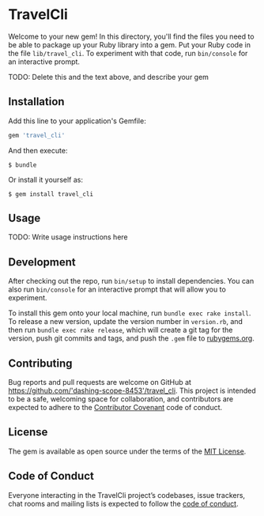 # TravelCli

Welcome to your new gem! In this directory, you'll find the files you need to be able to package up your Ruby library into a gem. Put your Ruby code in the file `lib/travel_cli`. To experiment with that code, run `bin/console` for an interactive prompt.

TODO: Delete this and the text above, and describe your gem

## Installation

Add this line to your application's Gemfile:

```ruby
gem 'travel_cli'
```

And then execute:

    $ bundle

Or install it yourself as:

    $ gem install travel_cli

## Usage

TODO: Write usage instructions here

## Development

After checking out the repo, run `bin/setup` to install dependencies. You can also run `bin/console` for an interactive prompt that will allow you to experiment.

To install this gem onto your local machine, run `bundle exec rake install`. To release a new version, update the version number in `version.rb`, and then run `bundle exec rake release`, which will create a git tag for the version, push git commits and tags, and push the `.gem` file to [rubygems.org](https://rubygems.org).

## Contributing

Bug reports and pull requests are welcome on GitHub at https://github.com/'dashing-scope-8453'/travel_cli. This project is intended to be a safe, welcoming space for collaboration, and contributors are expected to adhere to the [Contributor Covenant](http://contributor-covenant.org) code of conduct.

## License

The gem is available as open source under the terms of the [MIT License](https://opensource.org/licenses/MIT).

## Code of Conduct

Everyone interacting in the TravelCli project’s codebases, issue trackers, chat rooms and mailing lists is expected to follow the [code of conduct](https://github.com/'dashing-scope-8453'/travel_cli/blob/master/CODE_OF_CONDUCT.md).
